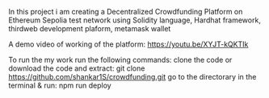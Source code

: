 In this project i am creating a Decentralized Crowdfunding Platform on Ethereum Sepolia test network using Solidity language, Hardhat framework, thirdweb development plaform, metamask wallet

A  demo video of working of the platform: https://youtu.be/XYJT-kQKTIk

To run the my work run the following commands:
  clone the code or download the code and extract:  git clone https://github.com/shankar1S/crowdfunding.git
  go to the directorary in the terminal & run:  npm run deploy
